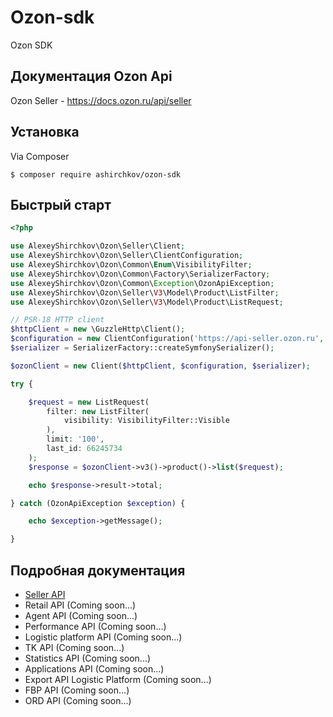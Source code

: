 # Ozon-sdk

Ozon SDK

## Документация Ozon Api

Ozon Seller - <https://docs.ozon.ru/api/seller>

## Установка

Via Composer

``` shell 
$ composer require ashirchkov/ozon-sdk
```

## Быстрый старт

``` php
<?php

use AlexeyShirchkov\Ozon\Seller\Client;
use AlexeyShirchkov\Ozon\Seller\ClientConfiguration;
use AlexeyShirchkov\Ozon\Common\Enum\VisibilityFilter;
use AlexeyShirchkov\Ozon\Common\Factory\SerializerFactory;
use AlexeyShirchkov\Ozon\Common\Exception\OzonApiException;
use AlexeyShirchkov\Ozon\Seller\V3\Model\Product\ListFilter;
use AlexeyShirchkov\Ozon\Seller\V3\Model\Product\ListRequest;

// PSR-18 HTTP client
$httpClient = new \GuzzleHttp\Client();
$configuration = new ClientConfiguration('https://api-seller.ozon.ru', 'client_id', 'api_key');
$serializer = SerializerFactory::createSymfonySerializer();

$ozonClient = new Client($httpClient, $configuration, $serializer);

try {

    $request = new ListRequest(
        filter: new ListFilter(
            visibility: VisibilityFilter::Visible
        ),
        limit: '100',
        last_id: 66245734
    );
    $response = $ozonClient->v3()->product()->list($request);

    echo $response->result->total;

} catch (OzonApiException $exception) {

    echo $exception->getMessage();

}
```

## Подробная документация

- [Seller API](docs/seller.md)
- Retail API (Coming soon...)
- Agent API (Coming soon...)
- Performance API (Coming soon...)
- Logistic platform API (Coming soon...)
- TK API (Coming soon...)
- Statistics API (Coming soon...)
- Applications API (Coming soon...)
- Export API Logistic Platform (Coming soon...)
- FBP API (Coming soon...)
- ORD API (Coming soon...)